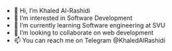 - 👋 Hi, I’m Khaled Al-Rashidi
- 👀 I’m interested in Software Development
- 🌱 I’m currently learning Software engineering at SVU
- 💞️ I’m looking to collaborate on web development
- 📫 You can reach me on Telegram @KhaledAlRashidi 

